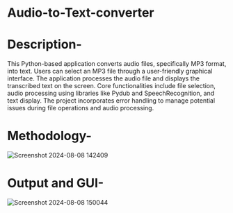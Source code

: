 # Audio-to-Text-converter
# Description-
This Python-based application converts audio files, specifically MP3 format, into text. Users can select an MP3 file through a user-friendly graphical interface. The application processes the audio file and displays the transcribed text on the screen. Core functionalities include file selection, audio processing using libraries like Pydub and SpeechRecognition, and text display. The project incorporates error handling to manage potential issues during file operations and audio processing.
# Methodology-
![Screenshot 2024-08-08 142409](https://github.com/user-attachments/assets/f39655f4-c586-4ccd-a0a7-6b808e455edb)
# Output and GUI-
![Screenshot 2024-08-08 150044](https://github.com/user-attachments/assets/ee8a61c7-2e46-4b5e-8a27-cb70f35afa38)
